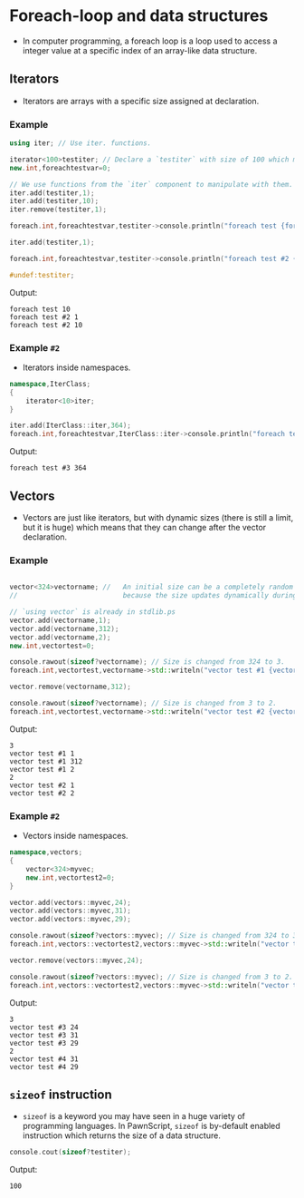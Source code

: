 # Foreach-loop and data structures

- In computer programming, a foreach loop is a loop used to access a integer value at a specific index of an array-like data structure. 

## Iterators
- Iterators are arrays with a specific size assigned at declaration.

### Example

```cpp
using iter; // Use iter. functions.

iterator<100>testiter; // Declare a `testiter` with size of 100 which means it can hold up to 100 integers.
new.int,foreachtestvar=0;

// We use functions from the `iter` component to manipulate with them.
iter.add(testiter,1);
iter.add(testiter,10);
iter.remove(testiter,1);

foreach.int,foreachtestvar,testiter->console.println("foreach test {foreachtestvar}");

iter.add(testiter,1);

foreach.int,foreachtestvar,testiter->console.println("foreach test #2 {foreachtestvar}");

#undef:testiter;
```

Output:

```
foreach test 10
foreach test #2 1
foreach test #2 10
```

### Example `#2`

- Iterators inside namespaces.

```cpp
namespace,IterClass;
{
	iterator<10>iter;
}

iter.add(IterClass::iter,364);
foreach.int,foreachtestvar,IterClass::iter->console.println("foreach test #3 {foreachtestvar}");
```

Output:

```
foreach test #3 364
```

## Vectors
- Vectors are just like iterators, but with dynamic sizes (there is still a limit, but it is huge) which means that they can change after the vector declaration.

### Example

```cpp

vector<324>vectorname; // 	An initial size can be a completely random number,
// 							because the size updates dynamically during the runtime.

// `using vector` is already in stdlib.ps
vector.add(vectorname,1);
vector.add(vectorname,312);
vector.add(vectorname,2);
new.int,vectortest=0;

console.rawout(sizeof?vectorname); // Size is changed from 324 to 3.
foreach.int,vectortest,vectorname->std::writeln("vector test #1 {vectortest}");

vector.remove(vectorname,312);

console.rawout(sizeof?vectorname); // Size is changed from 3 to 2.
foreach.int,vectortest,vectorname->std::writeln("vector test #2 {vectortest}");

```

Output:

```
3
vector test #1 1
vector test #1 312
vector test #1 2
2
vector test #2 1
vector test #2 2
```


### Example `#2`

- Vectors inside namespaces.

```cpp
namespace,vectors;
{
	vector<324>myvec;
	new.int,vectortest2=0;
}

vector.add(vectors::myvec,24);
vector.add(vectors::myvec,31);
vector.add(vectors::myvec,29);

console.rawout(sizeof?vectors::myvec); // Size is changed from 324 to 3.
foreach.int,vectors::vectortest2,vectors::myvec->std::writeln("vector test #3 {vectors::vectortest2}");

vector.remove(vectors::myvec,24);

console.rawout(sizeof?vectors::myvec); // Size is changed from 3 to 2.
foreach.int,vectors::vectortest2,vectors::myvec->std::writeln("vector test #4 {vectors::vectortest2}");
```

Output:

```
3
vector test #3 24
vector test #3 31
vector test #3 29
2
vector test #4 31
vector test #4 29
```

## `sizeof` instruction

- `sizeof` is a keyword you may have seen in a huge variety of programming languages. In PawnScript, `sizeof` is by-default enabled instruction which returns the size of a data structure.


```cpp
console.cout(sizeof?testiter);
```

Output:

```
100
```